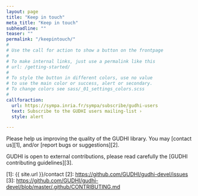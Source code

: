 ```yaml
---
layout: page
title: "Keep in touch"
meta_title: "Keep in touch"
subheadline: ""
teaser: ""
permalink: "/keepintouch/"
#
# Use the call for action to show a button on the frontpage
#
# To make internal links, just use a permalink like this
# url: /getting-started/
#
# To style the button in different colors, use no value
# to use the main color or success, alert or secondary.
# To change colors see sass/_01_settings_colors.scss
#
callforaction:
  url: https://sympa.inria.fr/sympa/subscribe/gudhi-users
  text: Subscribe to the GUDHI users mailing-list ›
  style: alert

---
```


Please help us improving the quality of the GUDHI library. You may [contact us][1],
and/or [report bugs or suggestions][2].

GUDHI is open to external contributions, please read carefully the
[GUDHI contributing guidelines][3]. 

 [1]: {{ site.url }}/contact
 [2]: https://github.com/GUDHI/gudhi-devel/issues
 [3]: https://github.com/GUDHI/gudhi-devel/blob/master/.github/CONTRIBUTING.md

